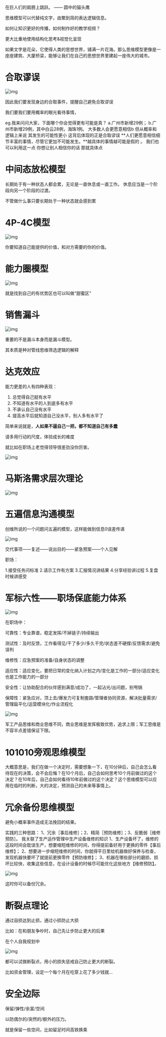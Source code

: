 在巨人们的肩膀上跳跃。 —— 圆中的猫头鹰

思维模型可以代替纯文字，由繁到简的表达逻辑信息。

如何让知识更好的传播，如何制作好的教学视频？

更大比重地使用结构化思考&视觉化呈现

如果文字是花朵，它使得人类的思想世界，铺满一片花海。那么思维模型更像是一座座建筑、大厦桥梁，能够让我们在自己的思想世界里建起一座伟大的城市。

# 合取谬误

![img](100个思维模型.assets/172681521190311.png)

因此我们要发现身边的合取事件，提醒自己避免合取谬误

我们要我们要用概率的眼光看待事情，

eg.我来问问大家，下面哪个你会觉得更有可能是真？ a.广州市新增29例； b.广州市新增29例，其中白云28例，海珠1例。 大多数人会更愿意相信b 但从概率和逻辑上来说 其发生的可能性更小 这背后体现的正是合取谬误 **人们更愿意相信细节丰富的事情，尽管它更加不可能发生。**越具体的事情越可能是假的 。 我们也可以利用这一点 你想让别人相信你的话 那就具体点

# 中间态放松模型

长期处于有一种状态人都会累，无论是一直休息或一直工作。 休息应当是一个阶段向另一个阶段的过渡。

不管做什么事只要长期处于一种状态就会感到累

# 4P-4C模型

![img](100个思维模型.assets/17268152119001.png)

你要知道自己能提供的价值，和对方需要的你的价值。

# 能力圈模型

![img](100个思维模型.assets/17268152119002.png)

就是找到自己的有优势区也可以叫做“甜蜜区”

# 销售漏斗

![img](100个思维模型.assets/17268152119013.png)

重要的不是漏斗本身而是漏斗模型。

其本质是种对管线思维筛选逻辑的解释

# 达克效应

能力更差的人有四种表现：

1. 总觉得自己挺有水平
2. 不知道有水平的人到底多有水平
3. 不承认自己没有水平
4. 提高水平后就知道自己没水平，别人多有水平了

简单来说就是，**人如果不逼自己一把，都不知道自己有多蠢**

请多用行动的尺度，体验成长的难度

就比如在职场上老觉得领导很差劲没你厉害。

![img](100个思维模型.assets/17268152119014.png)

# 马斯洛需求层次理论

![img](100个思维模型.assets/17268152119015.png)

# 五遍信息沟通模型

创维所说的一个问题问五遍的模型，这样能做到信息0误差传递

![img](100个思维模型.assets/17268152119016.png)

交代事项——复述——说出目的——紧急预案——个人见解

职场：

1.接受任务问标准 2.请示工作有方案 3.汇报情况讲结果 4.分享经验讲过程 5.复盘时候讲感受

# 军标六性——职场保底能力体系

![img](100个思维模型.assets/17268152119017.png)

在职场中：

可靠性：专业靠谱，稳定发挥/不掉链子/持续输出

测试性：及时反馈，工作看得见/干了多少/多久干完/状态差不硬撑/反馈需求/避免误判

维修性：应急预案的准备/自身状态的调整

适应性：适应变化，要把日常的变化纳入计划之内/变化是工作的一部分/适应变化也是工作能力的一部分

安全性：让协助配合的伙伴感到满意/成功了，一起沾光/出问题，别甩锅

保障性：紧急应对，顶上去/爆发力可复制套路/管理者协同资源，解决批量需求/管理扁平化/运营模块化/作业流程化

![img](100个思维模型.assets/17268152119018.png)

军工产品思维和商业思维不同，商业思维是发挥极致优势，追求上限；军工思维是不容半点差错保证下限。

# 101010旁观思维模型

大概意思是，我们在做一个决定时，需要想象一下，在10分钟后，自己会怎么看待现在的决策，会不会后悔？在10个月后，自己会如何思考10个月前做过的这个决定？在10年后，自己会如何看待10年前做过的这个决定？这个思维模型可以应用在临时的判断，大的决定，预测自己的未来等事情上。

# 冗余备份思维模型

避免小概率事件造成无法挽回的结果。

实践的三种思路： 1、冗余［事后维修］；2、精简［预防维修］；3、反脆弱［维修预防］。 我关联了生产运作管理中生产设备维修的知识 1、生产设备坏了，维修的这段时间会耽误生产，想要缩短维修的时间，你得提前备好用于更换的零件【事后维修】； 2、想要进一步缩短维修的时间，你就得平日里给机器做好保养与检查，发现机器快要坏了就提前更换零件【预防维修】； 3、机器在哪些部分的磨损、损坏比较快，收集这些信息，在设计设备的时候尽可能优化这些地方【维修预防】。

![img](100个思维模型.assets/17268152119019.png)

这时你可以备份冗余。

# 断裂点理论

通过自损达到止损，通过小损防止大损

比如：在和朋友争吵时，自己先让步防止更大的后果

在个人自我规划中

![img](100个思维模型.assets/172681521190110.png)

都可以试做断裂点，用小的损失惩戒自己防止更大的断裂。

比如资金管理，设定一个每个月在吃穿上花了多少钱就...

# 安全边际

保留/弹性/余富/空间

以防偶尔的/突然的/额外的压力。

就是保留一些空间，比如留足时间高铁换乘